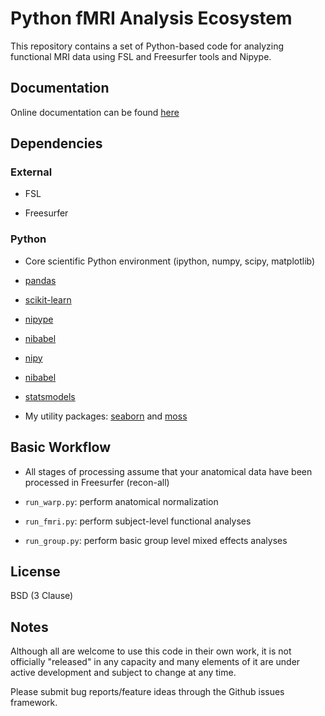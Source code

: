 Python fMRI Analysis Ecosystem
==============================

This repository contains a set of Python-based code for analyzing
functional MRI data using FSL and Freesurfer tools and Nipype.

Documentation
-------------

Online documentation can be found [here](http://www.stanford.edu/~mwaskom/software/lyman)

Dependencies
------------

### External

- FSL

- Freesurfer

### Python


- Core scientific Python environment (ipython, numpy, scipy, matplotlib)

- [pandas](https://github.com/pydata/pandas)

- [scikit-learn](https://github.com/scikit-learn/scikit-learn)

- [nipype](https://github.com/nipy/nipype)

- [nibabel](https://github.com/nipy/nibabel)

- [nipy](https://github.com/nipy/nipy)

- [nibabel](https://github.com/nipy/nibabel)

- [statsmodels](https://github.com/statsmodels/statsmodels)

- My utility packages: [seaborn](https://github.com/mwaskom/seaborn) and [moss](https://github.com/mwaskom/moss)

Basic Workflow
--------------

- All stages of processing assume that your anatomical data have been
  processed in Freesurfer (recon-all)

- `run_warp.py`: perform anatomical normalization

- `run_fmri.py`: perform subject-level functional analyses

- `run_group.py`: perform basic group level mixed effects analyses

License
-------

BSD (3 Clause)

Notes
-----

Although all are welcome to use this code in their own work, it is not officially
"released" in any capacity and many elements of it are under active development and
subject to change at any time.

Please submit bug reports/feature ideas through the Github issues framework.

